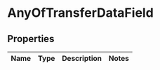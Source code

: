 # AnyOfTransferDataField

## Properties
Name | Type | Description | Notes
------------ | ------------- | ------------- | -------------
